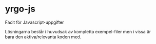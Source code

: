 yrgo-js
=======

Facit för Javascript-uppgifter

Lösningarna består i huvudsak av kompletta exempel-filer men i vissa är bara den aktiva/relevanta koden med.
